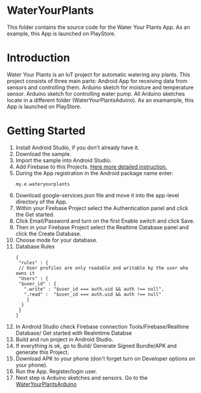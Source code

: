 # WaterYourPlants
This folder contains the source code for the Water Your Plants App.
As an example, this App is launched on PlayStore. 

# Introduction
Water Your Plants is an IoT project for automatic watering any plants. 
This project consists of three main parts: 
Android App for receiving data from sensors and controlling them. 
Arduino sketch for moisture and temperature sensor. 
Arduino sketch for controlling water pump. All Arduino sketches locate in a different folder (WaterYourPlantsAduino). 
 As an examample, this App is launched on PlayStore. 
 
 # Getting Started
 1. Install Android Studio, if you don't already have it.
 2. Download the sample.
 3. Import the sample into Android Studio.
 4. Add Firebase to this Projects. [Here more detailed instruction.](https://firebase.google.com/docs/android/setup)
 5. During the App registration in the Android package name enter:
    ```
    my.e.wateryourplants
    ```
 6. Download google-services.json file and move it into the app-level directory of the App.
 7. Within your Firebase Project select the Authentication panel and click the Get started.
 8. Click Email/Password and turn on the first Enable switch and click Save.
 9. Then in your Firebase Project select the Realtime Database panel and click the Create Database.
 10. Choose mode for your database.
 11. Database Rules
     ```
     {
      "rules" : {
      // User profiles are only readable and writable by the user who owns it
      "Users" : {
      "$user_id" : {
        ".write" : "$user_id === auth.uid && auth !== null",
        ".read" :  "$user_id === auth.uid && auth !== null"
         }
       }
      }
     }
     ```
 12. In Android Studio check Firebase connection Tools/Firebase/Realtime Database/ Get started with Realmtime Databse    
 12. Build and run project in Android Studio. 
 13. If everything is ok, go to Build/ Generate Signed Bundle/APK and generate this Project.
 14. Download APK to your phone (don't forget turn on Developer options on your phone).
 15. Run the App. Register/login user.
 16. Next step is Arduino sketches and sensors. Go to the [WaterYourPlantsArduino](https://github.com/aolikas/WaterYourPlantsAduino)
